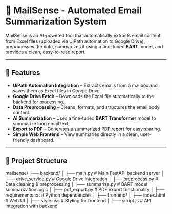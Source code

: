 # 📧 MailSense - Automated Email Summarization System

MailSense is an AI-powered tool that automatically extracts email content from Excel files (uploaded via UiPath automation to Google Drive), preprocesses the data, summarizes it using a fine-tuned **BART** model, and provides a clean, easy-to-read report.

---

## 🚀 Features
- **UiPath Automation Integration** – Extracts emails from a mailbox and saves them as Excel files in Google Drive.
- **Google Drive Fetch** – Downloads the Excel file automatically to the backend for processing.
- **Data Preprocessing** – Cleans, formats, and structures the email body content.
- **AI Summarization** – Uses a fine-tuned **BART Transformer** model to summarize long email text.
- **Export to PDF** – Generates a summarized PDF report for easy sharing.
- **Simple Web Frontend** – View summaries directly in a clean, user-friendly dashboard.

---

## 📂 Project Structure
mailsense/
├── backend/
│ ├── main.py # Main FastAPI backend server
│ ├── drive_service.py # Google Drive integration
│ ├── preprocess.py # Data cleaning & preprocessing
│ ├── summarize.py # BART model summarization logic
│ ├── pdf_export.py # PDF export functionality
│ ├── requirements.txt # Python dependencies
│
├── frontend/
│ ├── index.html # Web UI
│ ├── style.css # Styling for frontend
│ ├── script.js # API integration with backend
